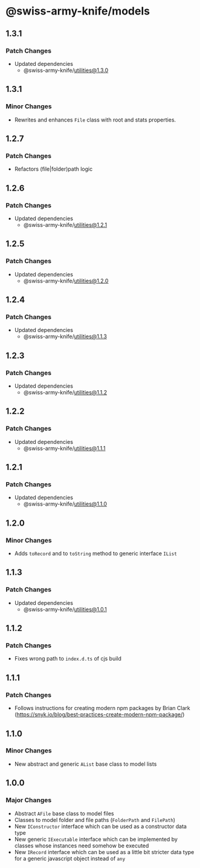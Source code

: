 # @swiss-army-knife/models

## 1.3.1

### Patch Changes

- Updated dependencies
  - @swiss-army-knife/utilities@1.3.0

## 1.3.1

### Minor Changes

- Rewrites and enhances `File` class with root and stats properties.

## 1.2.7

### Patch Changes

- Refactors (file|folder)path logic

## 1.2.6

### Patch Changes

- Updated dependencies
  - @swiss-army-knife/utilities@1.2.1

## 1.2.5

### Patch Changes

- Updated dependencies
  - @swiss-army-knife/utilities@1.2.0

## 1.2.4

### Patch Changes

- Updated dependencies
  - @swiss-army-knife/utilities@1.1.3

## 1.2.3

### Patch Changes

- Updated dependencies
  - @swiss-army-knife/utilities@1.1.2

## 1.2.2

### Patch Changes

- Updated dependencies
  - @swiss-army-knife/utilities@1.1.1

## 1.2.1

### Patch Changes

- Updated dependencies
  - @swiss-army-knife/utilities@1.1.0

## 1.2.0

### Minor Changes

- Adds `toRecord` and to `toString` method to generic interface `IList`

## 1.1.3

### Patch Changes

- Updated dependencies
  - @swiss-army-knife/utilities@1.0.1

## 1.1.2

### Patch Changes

- Fixes wrong path to `index.d.ts` of cjs build

## 1.1.1

### Patch Changes

- Follows instructions for creating modern npm packages by Brian Clark (https://snyk.io/blog/best-practices-create-modern-npm-package/)

## 1.1.0

### Minor Changes

- New abstract and generic `AList` base class to model lists

## 1.0.0

### Major Changes

- Abstract `AFile` base class to model files
- Classes to model folder and file paths (`FolderPath` and `FilePath`)
- New `IConstructor` interface which can be used as a constructor data type
- New generic `IExecutable` interface which can be implemented by classes whose instances need somehow be executed
- New `IRecord` interface which can be used as a little bit stricter data type for a generic javascript object instead of `any`
